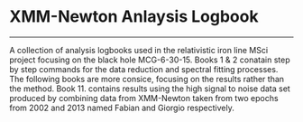 # **XMM-Newton Anlaysis Logbook**
- - - -
A collection of analysis logbooks used in the relativistic iron line MSci project focusing on the black hole MCG-6-30-15.
Books 1 & 2 conatain step by step commands for the data reduction and spectral fitting processes. The following books are more consice, focusing on the results rather than the method.
Book 11. contains results using the high signal to noise data set produced by combining data from XMM-Newton taken from two epochs from 2002 and 2013 named Fabian and Giorgio respectively. 






